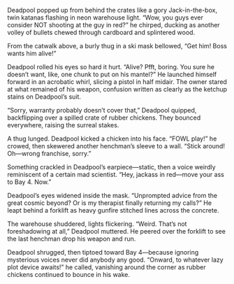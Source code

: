Deadpool popped up from behind the crates like a gory Jack-in-the-box, twin katanas flashing in neon warehouse light. “Wow, you guys ever consider NOT shooting at the guy in red?” he chirped, ducking as another volley of bullets chewed through cardboard and splintered wood.

From the catwalk above, a burly thug in a ski mask bellowed, “Get him! Boss wants him alive!”

Deadpool rolled his eyes so hard it hurt. “Alive? Pfft, boring. You sure he doesn’t want, like, one chunk to put on his mantel?” He launched himself forward in an acrobatic whirl, slicing a pistol in half midair. The owner stared at what remained of his weapon, confusion written as clearly as the ketchup stains on Deadpool’s suit.

“Sorry, warranty probably doesn’t cover that,” Deadpool quipped, backflipping over a spilled crate of rubber chickens. They bounced everywhere, raising the surreal stakes.

A thug lunged. Deadpool kicked a chicken into his face. “FOWL play!” he crowed, then skewered another henchman’s sleeve to a wall. “Stick around! Oh—wrong franchise, sorry.”

Something crackled in Deadpool’s earpiece—static, then a voice weirdly reminiscent of a certain mad scientist. “Hey, jackass in red—move your ass to Bay 4. Now.”

Deadpool’s eyes widened inside the mask. “Unprompted advice from the great cosmic beyond? Or is my therapist finally returning my calls?” He leapt behind a forklift as heavy gunfire stitched lines across the concrete.

The warehouse shuddered, lights flickering. “Weird. That’s not foreshadowing at all,” Deadpool muttered. He peered over the forklift to see the last henchman drop his weapon and run.

Deadpool shrugged, then tiptoed toward Bay 4—because ignoring mysterious voices never did anybody any good. “Onward, to whatever lazy plot device awaits!” he called, vanishing around the corner as rubber chickens continued to bounce in his wake.